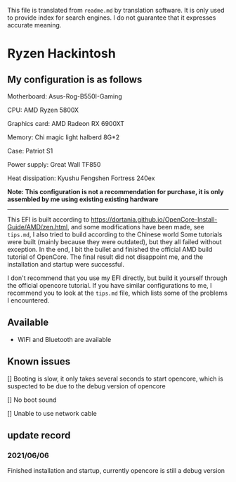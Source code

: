 This file is translated from `readme.md` by translation software. It is only used to provide index for search engines. I do not guarantee that it expresses accurate meaning.

# Ryzen Hackintosh

## My configuration is as follows

Motherboard: Asus-Rog-B550I-Gaming

CPU: AMD Ryzen 5800X

Graphics card: AMD Radeon RX 6900XT

Memory: Chi magic light halberd 8G*2

Case: Patriot S1

Power supply: Great Wall TF850

Heat dissipation: Kyushu Fengshen Fortress 240ex

**Note: This configuration is not a recommendation for purchase, it is only assembled by me using existing existing hardware**

------

This EFI is built according to https://dortania.github.io/OpenCore-Install-Guide/AMD/zen.html, and some modifications have been made, see `tips.md`, I also tried to build according to the Chinese world Some tutorials were built (mainly because they were outdated), but they all failed without exception.
In the end, I bit the bullet and finished the official AMD build tutorial of OpenCore. The final result did not disappoint me, and the installation and startup were successful.

I don't recommend that you use my EFI directly, but build it yourself through the official opencore tutorial. If you have similar configurations to me, I recommend you to look at the `tips.md` file, which lists some of the problems I encountered.

## Available

* WIFI and Bluetooth are available

## Known issues

[] Booting is slow, it only takes several seconds to start opencore, which is suspected to be due to the debug version of opencore

[] No boot sound

[] Unable to use network cable

## update record

### 2021/06/06
Finished installation and startup, currently opencore is still a debug version
